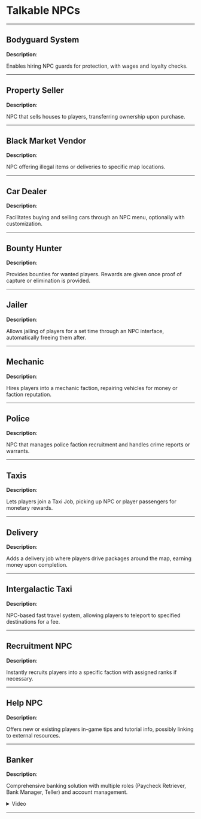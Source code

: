 # Talkable NPCs

---

## Bodyguard System

**Description**: 

Enables hiring NPC guards for protection, with wages and loyalty checks.

---

## Property Seller

**Description**: 

NPC that sells houses to players, transferring ownership upon purchase.

---

## Black Market Vendor

**Description**: 

NPC offering illegal items or deliveries to specific map locations.

---

## Car Dealer

**Description**: 

Facilitates buying and selling cars through an NPC menu, optionally with customization.

---

## Bounty Hunter

**Description**: 

Provides bounties for wanted players. Rewards are given once proof of capture or elimination is provided.

---

## Jailer

**Description**: 

Allows jailing of players for a set time through an NPC interface, automatically freeing them after.

---

## Mechanic

**Description**: 

Hires players into a mechanic faction, repairing vehicles for money or faction reputation.

---

## Police

**Description**: 

NPC that manages police faction recruitment and handles crime reports or warrants.

---

## Taxis

**Description**: 

Lets players join a Taxi Job, picking up NPC or player passengers for monetary rewards.

---

## Delivery

**Description**: 

Adds a delivery job where players drive packages around the map, earning money upon completion.

---

## Intergalactic Taxi

**Description**: 

NPC-based fast travel system, allowing players to teleport to specified destinations for a fee.

---

## Recruitment NPC

**Description**: 

Instantly recruits players into a specific faction with assigned ranks if necessary.

---

## Help NPC

**Description**: 

Offers new or existing players in-game tips and tutorial info, possibly linking to external resources.

---

## Banker

**Description**: 

Comprehensive banking solution with multiple roles (Paycheck Retriever, Bank Manager, Teller) and account management.

<details>
  <summary>Video</summary>
  <div style="text-align: center;">
    <video width="560" height="315" controls>
      <source src="https://bleonheart.github.io/assets/videos//Banking.mp4" type="video/mp4">
    </video>
  </div>
</details>

---
